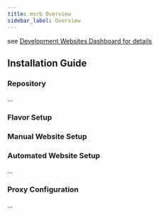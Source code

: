 ```yaml
---
title: msrb Overview
sidebar_label: Overview
---
```


see [Development Websites Dashboard for details](../../dashboards/websites/production.md)

## Installation Guide

### Repository
...

### Flavor Setup


### Manual Website Setup


### Automated Website Setup
...
 
### Proxy Configuration
...
